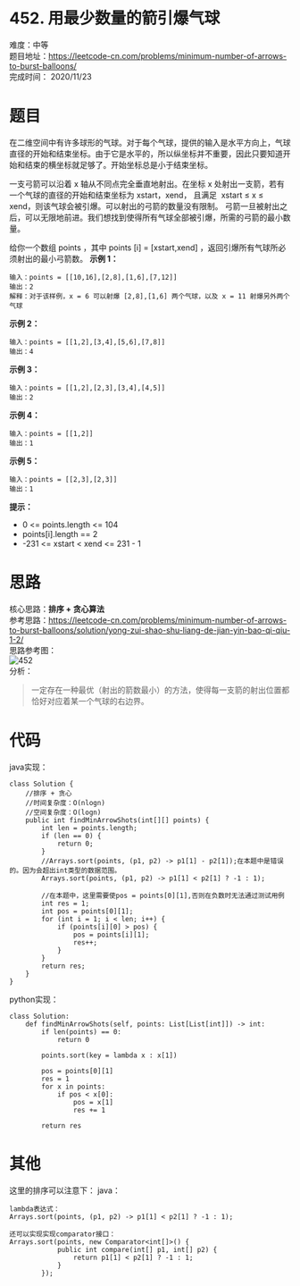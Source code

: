# 452. 用最少数量的箭引爆气球
难度：中等   
题目地址：https://leetcode-cn.com/problems/minimum-number-of-arrows-to-burst-balloons/    
完成时间：  2020/11/23   
# 题目
在二维空间中有许多球形的气球。对于每个气球，提供的输入是水平方向上，气球直径的开始和结束坐标。由于它是水平的，所以纵坐标并不重要，因此只要知道开始和结束的横坐标就足够了。开始坐标总是小于结束坐标。

一支弓箭可以沿着 x 轴从不同点完全垂直地射出。在坐标 x 处射出一支箭，若有一个气球的直径的开始和结束坐标为 xstart，xend， 且满足  xstart ≤ x ≤ xend，则该气球会被引爆。可以射出的弓箭的数量没有限制。 弓箭一旦被射出之后，可以无限地前进。我们想找到使得所有气球全部被引爆，所需的弓箭的最小数量。

给你一个数组 points ，其中 points [i] = [xstart,xend] ，返回引爆所有气球所必须射出的最小弓箭数。
**示例 1：**
```
输入：points = [[10,16],[2,8],[1,6],[7,12]]
输出：2
解释：对于该样例，x = 6 可以射爆 [2,8],[1,6] 两个气球，以及 x = 11 射爆另外两个气球
```
**示例 2：**
```
输入：points = [[1,2],[3,4],[5,6],[7,8]]
输出：4
```
**示例 3：**
```
输入：points = [[1,2],[2,3],[3,4],[4,5]]
输出：2
```
**示例 4：**
```
输入：points = [[1,2]]
输出：1
```
**示例 5：**
```
输入：points = [[2,3],[2,3]]
输出：1
```
**提示：**
+ 0 <= points.length <= 104
+ points[i].length == 2
+ -231 <= xstart < xend <= 231 - 1

# 思路 
核心思路：**排序 + 贪心算法**    
参考思路：https://leetcode-cn.com/problems/minimum-number-of-arrows-to-burst-balloons/solution/yong-zui-shao-shu-liang-de-jian-yin-bao-qi-qiu-1-2/   
思路参考图：        
![452](https://assets.leetcode-cn.com/solution-static/452/1.png)   
分析：  
>一定存在一种最优（射出的箭数最小）的方法，使得每一支箭的射出位置都恰好对应着某一个气球的右边界。
# 代码
java实现：
```
class Solution {
    //排序 + 贪心
    //时间复杂度：O(nlogn)
    //空间复杂度：O(logn)
    public int findMinArrowShots(int[][] points) {
        int len = points.length;
        if (len == 0) {
            return 0;
        }
        //Arrays.sort(points, (p1, p2) -> p1[1] - p2[1]);在本题中是错误的。因为会超出int类型的数据范围。
        Arrays.sort(points, (p1, p2) -> p1[1] < p2[1] ? -1 : 1);

        //在本题中，这里需要使pos = points[0][1],否则在负数时无法通过测试用例
        int res = 1;
        int pos = points[0][1];
        for (int i = 1; i < len; i++) {
            if (points[i][0] > pos) {
                pos = points[i][1];
                res++;
            }
        }
        return res;
    }
}
```
python实现：
```
class Solution:
    def findMinArrowShots(self, points: List[List[int]]) -> int:
        if len(points) == 0:
            return 0

        points.sort(key = lambda x : x[1])

        pos = points[0][1]
        res = 1
        for x in points:
            if pos < x[0]:
                pos = x[1]
                res += 1

        return res
```
# 其他
这里的排序可以注意下：
java：
```
lambda表达式：
Arrays.sort(points, (p1, p2) -> p1[1] < p2[1] ? -1 : 1);

还可以实现实现comparator接口：
Arrays.sort(points, new Comparator<int[]>() {
            public int compare(int[] p1, int[] p2) {
                return p1[1] < p2[1] ? -1 : 1;
            }
        });
```
